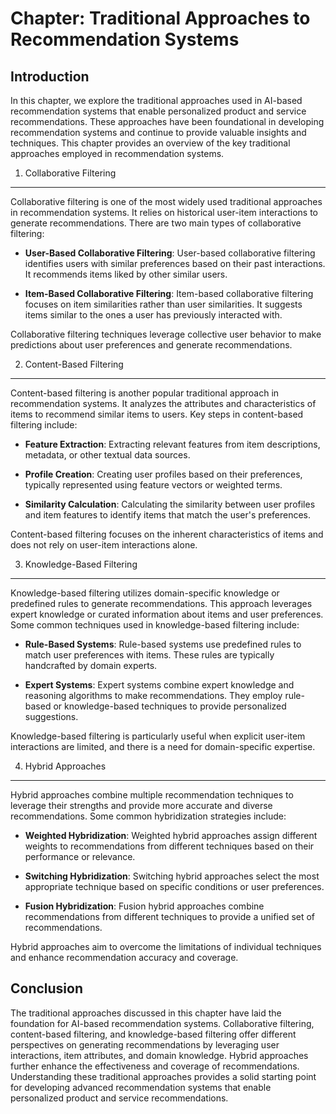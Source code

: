 Chapter: Traditional Approaches to Recommendation Systems
=========================================================

Introduction
------------

In this chapter, we explore the traditional approaches used in AI-based recommendation systems that enable personalized product and service recommendations. These approaches have been foundational in developing recommendation systems and continue to provide valuable insights and techniques. This chapter provides an overview of the key traditional approaches employed in recommendation systems.

1. Collaborative Filtering
--------------------------

Collaborative filtering is one of the most widely used traditional approaches in recommendation systems. It relies on historical user-item interactions to generate recommendations. There are two main types of collaborative filtering:

* **User-Based Collaborative Filtering**: User-based collaborative filtering identifies users with similar preferences based on their past interactions. It recommends items liked by other similar users.

* **Item-Based Collaborative Filtering**: Item-based collaborative filtering focuses on item similarities rather than user similarities. It suggests items similar to the ones a user has previously interacted with.

Collaborative filtering techniques leverage collective user behavior to make predictions about user preferences and generate recommendations.

2. Content-Based Filtering
--------------------------

Content-based filtering is another popular traditional approach in recommendation systems. It analyzes the attributes and characteristics of items to recommend similar items to users. Key steps in content-based filtering include:

* **Feature Extraction**: Extracting relevant features from item descriptions, metadata, or other textual data sources.

* **Profile Creation**: Creating user profiles based on their preferences, typically represented using feature vectors or weighted terms.

* **Similarity Calculation**: Calculating the similarity between user profiles and item features to identify items that match the user's preferences.

Content-based filtering focuses on the inherent characteristics of items and does not rely on user-item interactions alone.

3. Knowledge-Based Filtering
----------------------------

Knowledge-based filtering utilizes domain-specific knowledge or predefined rules to generate recommendations. This approach leverages expert knowledge or curated information about items and user preferences. Some common techniques used in knowledge-based filtering include:

* **Rule-Based Systems**: Rule-based systems use predefined rules to match user preferences with items. These rules are typically handcrafted by domain experts.

* **Expert Systems**: Expert systems combine expert knowledge and reasoning algorithms to make recommendations. They employ rule-based or knowledge-based techniques to provide personalized suggestions.

Knowledge-based filtering is particularly useful when explicit user-item interactions are limited, and there is a need for domain-specific expertise.

4. Hybrid Approaches
--------------------

Hybrid approaches combine multiple recommendation techniques to leverage their strengths and provide more accurate and diverse recommendations. Some common hybridization strategies include:

* **Weighted Hybridization**: Weighted hybrid approaches assign different weights to recommendations from different techniques based on their performance or relevance.

* **Switching Hybridization**: Switching hybrid approaches select the most appropriate technique based on specific conditions or user preferences.

* **Fusion Hybridization**: Fusion hybrid approaches combine recommendations from different techniques to provide a unified set of recommendations.

Hybrid approaches aim to overcome the limitations of individual techniques and enhance recommendation accuracy and coverage.

Conclusion
----------

The traditional approaches discussed in this chapter have laid the foundation for AI-based recommendation systems. Collaborative filtering, content-based filtering, and knowledge-based filtering offer different perspectives on generating recommendations by leveraging user interactions, item attributes, and domain knowledge. Hybrid approaches further enhance the effectiveness and coverage of recommendations. Understanding these traditional approaches provides a solid starting point for developing advanced recommendation systems that enable personalized product and service recommendations.
